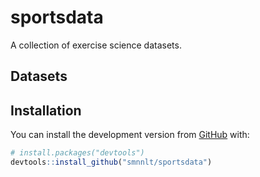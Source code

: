
<!-- README.md is generated from README.Rmd. Please edit that file -->

# sportsdata

<!-- badges: start -->
<!-- badges: end -->

A collection of exercise science datasets.

## Datasets

## Installation

You can install the development version from
[GitHub](https://github.com/smnnlt/sportsdata) with:

``` r
# install.packages("devtools")
devtools::install_github("smnnlt/sportsdata")
```
